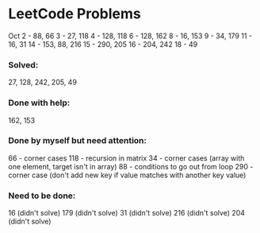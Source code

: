 # LeetCode Problems
Oct
2 - 88, 66
3 - 27, 118
4 - 128, 118
6 - 128, 162
8 - 16, 153
9 - 34, 179
11 - 16, 31
14 - 153, 88, 216
15 - 290, 205
16 - 204, 242
18 - 49

### Solved:
27, 128, 242, 205, 49

### Done with help:
162, 153

### Done by myself but need attention:
66 - corner cases
118 - recursion in matrix
34 - corner cases (array with one element, target isn't in array)
88 - conditions to go out from loop
290 - corner case (don't add new key if value matches with another key value)

### Need to be done:
16 (didn't solve)
179 (didn't solve)
31 (didn't solve)
216 (didn't solve)
204 (didn't solve)
